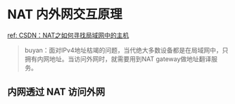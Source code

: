 # NAT 内外网交互原理  
[ref: CSDN：NAT之如何寻找局域网中的主机](https://blog.csdn.net/xitong2012/article/details/22065951)  

> buyan：面对IPv4地址枯竭的问题，当代绝大多数设备都是在局域网中，只拥有内网地址。当访问外网时，就需要用到NAT gateway做地址翻译服务。

## 内网透过 NAT 访问外网
